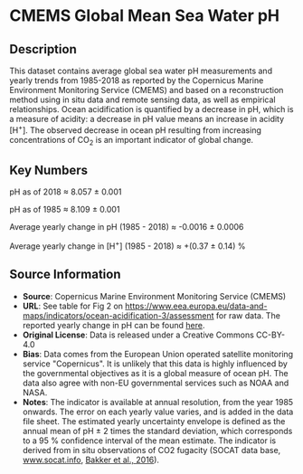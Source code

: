
# CMEMS Global Mean Sea Water pH

## Description 
This dataset contains average global sea water pH measurements and yearly trends from 1985-2018 as
reported by the Copernicus Marine Environment Monitoring Service (CMEMS) and based on a reconstruction method using in situ data and remote sensing data, as well as empirical relationships. Ocean acidification is quantified by a decrease in pH, which is a measure of acidity: a decrease in pH value means an increase in acidity [H<sup>+</sup>]. The observed decrease in ocean pH resulting from increasing concentrations of CO<sub>2</sub> is an important indicator of global change.

## Key Numbers
pH as of 2018 ≈ 8.057 ± 0.001

pH as of 1985 ≈ 8.109 ± 0.001

Average yearly change in pH (1985 - 2018) ≈ -0.0016 ± 0.0006
 
Average yearly change in [H<sup>+</sup>] (1985 - 2018) ≈ +(0.37 ± 0.14) %

## Source Information

* **Source**: Copernicus Marine Environment Monitoring Service (CMEMS)
* **URL**: See table for Fig 2 on https://www.eea.europa.eu/data-and-maps/indicators/ocean-acidification-3/assessment for raw data. The reported yearly change in pH can be found [here](https://resources.marine.copernicus.eu/?option=com_csw&view=details&product_id=GLOBAL_OMI_HEALTH_carbon_ph_area_averaged).
* **Original License**: Data is released under a  Creative Commons CC-BY-4.0  
* **Bias**: Data comes from the European Union operated satellite monitoring service "Copernicus".
  It is unlikely that this data is highly influenced by the governmental objectives 
  as it is a global measure of ocean pH. The data also agree with non-EU governmental
  services such as NOAA and NASA.
* **Notes**: The indicator is available at annual resolution, from the year 1985 onwards. The error on each yearly value varies, and is added in the data file sheet. The estimated yearly uncertainty envelope is defined as the annual mean of pH ± 2 times the standard deviation, which corresponds to a 95 % confidence interval of the mean estimate. The indicator is derived from in situ observations of CO2 fugacity (SOCAT data base, www.socat.info, [Bakker et al., 2016](https://essd.copernicus.org/articles/8/383/2016/)).